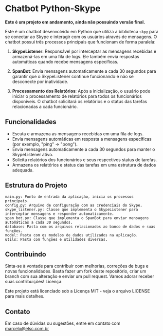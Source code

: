 # Chatbot Python-Skype

**Este é um projeto em andamento, ainda não possuindo versão final.**

Este é um chatbot desenvolvido em Python que utiliza a biblioteca `skpy` para se conectar ao Skype e interagir com os usuários através de mensagens. O chatbot possui três processos principais que funcionam de forma paralela:

1. **SkypeListener**: Responsável por interceptar as mensagens recebidas e armazená-las em uma fila de logs. Ele também envia respostas automáticas quando recebe mensagens específicas.

2. **SpanBot**: Envia mensagens automaticamente a cada 30 segundos para garantir que o SkypeListener continue funcionando e não se desconecte por inatividade.

3. **Processamento dos Relatórios**: Após a inicialização, o usuário pode iniciar o processamento de relatórios para todos os funcionários disponíveis. O chatbot solicitará os relatórios e o status das tarefas relacionadas a cada funcionário.

## Funcionalidades

- Escuta e armazena as mensagens recebidas em uma fila de logs.
- Envia mensagens automáticas em resposta a mensagens específicas (por exemplo, "ping" -> "pong").
- Envia mensagens automaticamente a cada 30 segundos para manter o SkypeListener ativo.
- Solicita relatórios dos funcionários e seus respectivos status de tarefas.
- Armazena os relatórios e status das tarefas em uma estrutura de dados adequada.

## Estrutura do Projeto

    main.py: Ponto de entrada da aplicação, inicia os processos principais.
    config.py: Arquivo de configuração com as credenciais do Skype.
    skype_listener.py: Classe que implementa o SkypeListener para interceptar mensagens e responder automaticamente.
    span_bot.py: Classe que implementa o SpanBot para enviar mensagens automáticas a cada 30 segundos.
    database: Pasta com os arquivos relacionados ao banco de dados e suas funções.
    model: Pasta com os modelos de dados utilizados na aplicação.
    utils: Pasta com funções e utilidades diversas.
    
## Contribuindo

Sinta-se à vontade para contribuir com melhorias, correções de bugs e novas funcionalidades. Basta fazer um fork deste repositório, criar um branch com sua alteração e enviar um pull request. Vamos adorar receber suas contribuições!
Licença

Este projeto está licenciado sob a Licença MIT - veja o arquivo LICENSE para mais detalhes.

## Contato

Em caso de dúvidas ou sugestões, entre em contato com marcelo@elsc.com.br
